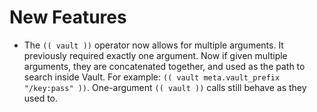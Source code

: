 # New Features

- The `(( vault ))` operator now allows for multiple arguments.
  It previously required exactly one argument. Now if given multiple
  arguments, they are concatenated together, and used as the path
  to search inside Vault. For example: `(( vault meta.vault_prefix "/key:pass" ))`.
  One-argument `(( vault ))` calls still behave as they used to.
